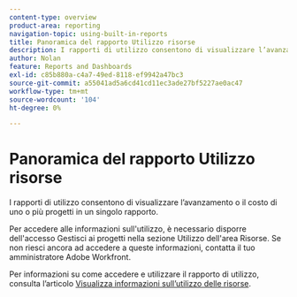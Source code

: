 ```yaml
---
content-type: overview
product-area: reporting
navigation-topic: using-built-in-reports
title: Panoramica del rapporto Utilizzo risorse
description: I rapporti di utilizzo consentono di visualizzare l’avanzamento o il costo di uno o più progetti in un singolo rapporto.
author: Nolan
feature: Reports and Dashboards
exl-id: c85b880a-c4a7-49ed-8118-ef9942a47bc3
source-git-commit: a55041ad5a6cd41cd11ec3ade27bf5227ae0ac47
workflow-type: tm+mt
source-wordcount: '104'
ht-degree: 0%

---
```



# Panoramica del rapporto Utilizzo risorse

<!--CONTEXT SENSITIVE HELP - this is linked to the product. It is about a Resource reporting built-in report, so we need to keep it in both areas.-->

I rapporti di utilizzo consentono di visualizzare l’avanzamento o il costo di uno o più progetti in un singolo rapporto.

Per accedere alle informazioni sull&#39;utilizzo, è necessario disporre dell&#39;accesso Gestisci ai progetti nella sezione Utilizzo dell&#39;area Risorse. Se non riesci ancora ad accedere a queste informazioni, contatta il tuo amministratore Adobe Workfront.

Per informazioni su come accedere e utilizzare il rapporto di utilizzo, consulta l’articolo [Visualizza informazioni sull’utilizzo delle risorse](../../../resource-mgmt/resource-utilization/view-utilization-information.md).
